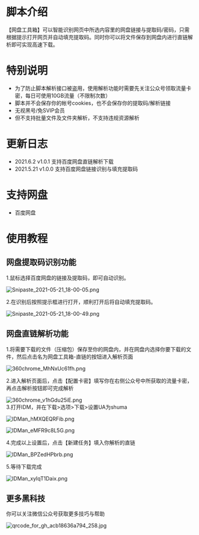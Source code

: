 # 脚本介绍

【网盘工具箱】可以智能识别网页中所选内容里的网盘链接与提取码/密码，只需根据提示打开网页并自动填充提取码。同时你可以将文件保存到网盘内进行直链解析即可实现高速下载。

# 特别说明
- 为了防止脚本解析接口被盗用，使用解析功能时需要先关注公众号领取流量卡密，每日可使用10GB流量（不限制次数）
- 脚本并不会保存你的帐号cookies，也不会保存你的提取码/解析链接
- 无视黑号/免SVIP会员
- 但不支持批量文件及文件夹解析，不支持违规资源解析
# 更新日志
- 2021.6.2  v1.0.1 支持百度网盘直链解析下载
- 2021.5.21 v1.0.0 支持百度网盘链接识别与填充提取码

# 支持网盘
- 百度网盘

# 使用教程
## 网盘提取码识别功能

1.鼠标选择百度网盘的链接及提取码，即可自动识别。<br>

![Snipaste_2021-05-21_18-00-05.png](https://i.loli.net/2021/05/21/fLmOZya8G4YxrSd.png)<br>

2.在识别后按照提示框进行打开，顺利打开后将自动填充提取码。<br>

![Snipaste_2021-05-21_18-00-49.png](https://i.loli.net/2021/05/21/PrwVZUi58XbL16e.png)<br>

## 网盘直链解析功能

1.将需要下载的文件（压缩包）保存至你的网盘内，并在网盘内选择你要下载的文件，然后点击名为网盘工具箱-直链的按钮进入解析页面<br>

![360chrome_MhNxUc61fh.png](https://i.loli.net/2021/06/02/y83FQ7HMkaOldcT.png)<br>

2.进入解析页面后，点击【配置卡密】填写你在右侧公众号中所获取的流量卡密，再点击解析按钮即可完成解析<br>

![360chrome_v1hGdu25iE.png](https://i.loli.net/2021/06/02/mreAgzdMfxKEiRP.png)<br>
3.打开IDM，并在下载>选项>下载>设置UA为shuma<br>

![IDMan_hMXQEQRFib.png](https://i.loli.net/2021/05/23/yBnRM7AzNItgOCl.png)<br>

![IDMan_eMFR9c8L5G.png](https://i.loli.net/2021/05/23/FNxJjcvpdn6i2Ca.png)<br>

4.完成以上设置后，点击【新建任务】填入你解析的直链<br>

![IDMan_BPZedHPbrb.png](https://i.loli.net/2021/05/23/A6r9RfapFMJETPK.png)<br>

5.等待下载完成<br>

![IDMan_xyIqT1Daix.png](https://i.loli.net/2021/05/23/49qcBleYDTFAP8H.png)<br>

## 更多黑科技
你可以关注微信公众号获取更多技巧与帮助<br>

![qrcode_for_gh_acb18636a794_258.jpg](https://i.loli.net/2021/05/21/fzvRNcxiKwD3lrQ.jpg)


